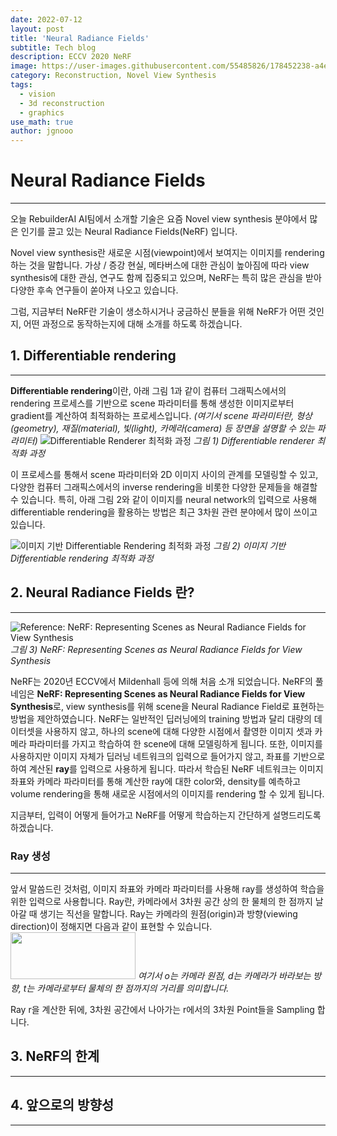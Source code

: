 ```yaml
---
date: 2022-07-12
layout: post
title: 'Neural Radiance Fields'
subtitle: Tech blog
description: ECCV 2020 NeRF
image: https://user-images.githubusercontent.com/55485826/178452238-a4eb2b1b-07f2-49d5-ab59-1dfa829be00e.png
category: Reconstruction, Novel View Synthesis
tags:
  - vision
  - 3d reconstruction
  - graphics
use_math: true
author: jgnooo
---
```


# Neural Radiance Fields
---

오늘 RebuilderAI AI팀에서 소개할 기술은 요즘 Novel view synthesis 분야에서 많은 인기를 끌고 있는 Neural Radiance Fields(NeRF) 입니다.

Novel view synthesis란 새로운 시점(viewpoint)에서 보여지는 이미지를 rendering하는 것을 말합니다. 가상 / 증강 현실, 메타버스에 대한 관심이 높아짐에 따라 view synthesis에 대한 관심, 연구도 함께 집중되고 있으며, NeRF는 특히 많은 관심을 받아 다양한 후속 연구들이 쏟아져 나오고 있습니다. 

그럼, 지금부터 NeRF란 기술이 생소하시거나 궁금하신 분들을 위해 NeRF가 어떤 것인지, 어떤 과정으로 동작하는지에 대해 소개를 하도록 하겠습니다.

## 1. Differentiable rendering
---
<!-- 기본적으로 **Rendering**이란 형상(geometry), 재질(material), 빛(light), 카메라(camera) 등 scene parameter들에 의해 정의된 3차원 장면에 대한 이미지를 생성하는 프로세스를 말합니다. 반면, **Inverse rendering**은 2D 이미지로부터 scene에 대한 특성, parameter를 예측 / 추론하는 것을 말합니다. -->
**Differentiable rendering**이란, 아래 그림 1과 같이 컴퓨터 그래픽스에서의 rendering 프로세스를 기반으로 scene 파라미터를 통해 생성한 이미지로부터 gradient를 계산하여 최적화하는 프로세스입니다. _(여기서 scene 파라미터란, 형상(geometry), 재질(material), 빛(light), 카메라(camera) 등 장면을 설명할 수 있는 파라미터)_
![Differentiable Renderer 최적화 과정](https://user-images.githubusercontent.com/55485826/178452142-ebccce87-3229-422a-bd76-708c001e32c4.png)
    _그림 1) Differentiable renderer 최적화 과정_

이 프로세스를 통해서 scene 파라미터와 2D 이미지 사이의 관계를 모델링할 수 있고, 다양한 컴퓨터 그래픽스에서의 inverse rendering을 비롯한 다양한 문제들을 해결할 수 있습니다. 특히, 아래 그림 2와 같이 이미지를 neural network의 입력으로 사용해 differentiable rendering을 활용하는 방법은 최근 3차원 관련 분야에서 많이 쓰이고 있습니다.

![이미지 기반 Differentiable Rendering 최적화 과정](https://user-images.githubusercontent.com/55485826/178452202-2cae7e06-248c-412b-9ef0-47567f653efc.png)
    _그림 2) 이미지 기반 Differentiable rendering 최적화 과정_


<!-- - **Why Use Differentiable Rendering?**
    - Inverse rendering 문제를 해결하기 위해 사용
    - Rendering 프로세스를 machine learning 파이프라인에 적용해 문제 해결 -->

## 2. Neural Radiance Fields 란?
---

![Reference: NeRF: Representing Scenes as Neural Radiance Fields for View Synthesis](https://user-images.githubusercontent.com/55485826/178452238-a4eb2b1b-07f2-49d5-ab59-1dfa829be00e.png)
    _그림 3) NeRF: Representing Scenes as Neural Radiance Fields for View Synthesis_

NeRF는 2020년 ECCV에서 Mildenhall 등에 의해 처음 소개 되었습니다. NeRF의 풀네임은 **NeRF: Representing Scenes as Neural Radiance Fields for View Synthesis**로, view synthesis를 위해 scene을 Neural Radiance Field로 표현하는 방법을 제안하였습니다.
NeRF는 일반적인 딥러닝에의 training 방법과 달리 대량의 데이터셋을 사용하지 않고, 하나의 scene에 대해 다양한 시점에서 촬영한 이미지 셋과 카메라 파라미터를 가지고 학습하여 한 scene에 대해 모델링하게 됩니다. 또한, 이미지를 사용하지만 이미지 자체가 딥러닝 네트워크의 입력으로 들어가지 않고, 좌표를 기반으로 하여 계산된 **ray**를 입력으로 사용하게 됩니다. 따라서 학습된 NeRF 네트워크는 이미지 좌표와 카메라 파라미터를 통해 계산한 ray에 대한 color와, density를 예측하고 volume rendering을 통해 새로운 시점에서의 이미지를 rendering 할 수 있게 됩니다.

지금부터, 입력이 어떻게 들어가고 NeRF를 어떻게 학습하는지 간단하게 설명드리도록 하겠습니다.

### Ray 생성
---
앞서 말씀드린 것처럼, 이미지 좌표와 카메라 파라미터를 사용해 ray를 생성하여 학습을 위한 입력으로 사용합니다. Ray란, 카메라에서 3차원 공간 상의 한 물체의 한 점까지 날아갈 때 생기는 직선을 말합니다. Ray는 카메라의 원점(origin)과 방향(viewing direction)이 정해지면 다음과 같이 표현할 수 있습니다.
<img src="https://user-images.githubusercontent.com/55485826/179489036-345a0fb8-ff49-4486-90b1-f57bda693510.png" width="200" height="75"/>
    _여기서 o는 카메라 원점, d는 카메라가 바라보는 방향, t는 카메라로부터 물체의 한 점까지의 거리를 의미합니다._

Ray r을 계산한 뒤에, 3차원 공간에서 나아가는 r에서의 3차원 Point들을 Sampling 합니다.



## 3. NeRF의 한계
---

## 4. 앞으로의 방향성
---
